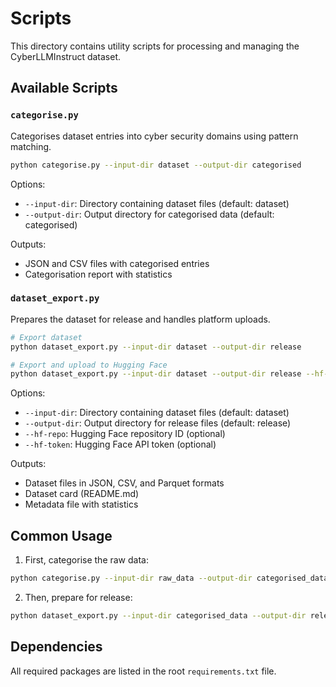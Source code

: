 # Scripts

This directory contains utility scripts for processing and managing the CyberLLMInstruct dataset.

## Available Scripts

### `categorise.py`
Categorises dataset entries into cyber security domains using pattern matching.

```bash
python categorise.py --input-dir dataset --output-dir categorised
```

Options:
- `--input-dir`: Directory containing dataset files (default: dataset)
- `--output-dir`: Output directory for categorised data (default: categorised)

Outputs:
- JSON and CSV files with categorised entries
- Categorisation report with statistics

### `dataset_export.py`
Prepares the dataset for release and handles platform uploads.

```bash
# Export dataset
python dataset_export.py --input-dir dataset --output-dir release

# Export and upload to Hugging Face
python dataset_export.py --input-dir dataset --output-dir release --hf-repo username/repo --hf-token YOUR_TOKEN
```

Options:
- `--input-dir`: Directory containing dataset files (default: dataset)
- `--output-dir`: Output directory for release files (default: release)
- `--hf-repo`: Hugging Face repository ID (optional)
- `--hf-token`: Hugging Face API token (optional)

Outputs:
- Dataset files in JSON, CSV, and Parquet formats
- Dataset card (README.md)
- Metadata file with statistics

## Common Usage

1. First, categorise the raw data:
```bash
python categorise.py --input-dir raw_data --output-dir categorised_data
```

2. Then, prepare for release:
```bash
python dataset_export.py --input-dir categorised_data --output-dir release
```

## Dependencies

All required packages are listed in the root `requirements.txt` file. 